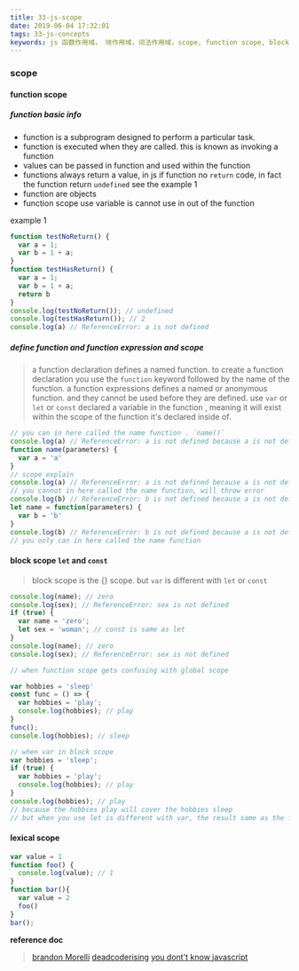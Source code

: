 ```yaml
---
title: 33-js-scope
date: 2019-06-04 17:32:01
tags: 33-js-concepts
keywords: js 函数作用域， 块作用域，词法作用域，scope, function scope, block scope, lexical scope
---
```

### scope
#### function scope
##### function basic info
* function is a subprogram designed to perform a particular task.
* function is executed when they are called. this is known as invoking a function
* values can be passed in function and used within the function
* functions always return a value, in js if function no `return` code, in fact the function return `undefined` see the example 1
* function are objects
* function scope use variable is cannot use in out of the function

example 1
```javascript
function testNoReturn() {
  var a = 1;
  var b = 1 + a;
}
function testHasReturn() {
  var a = 1;
  var b = 1 + a;
  return b
}
console.log(testNoReturn()); // undefined
console.log(testHasReturn()); // 2
console.log(a) // ReferenceError: a is not defined
```
##### define function and function expression and scope
> a function declaration defines a named function. to create a function declaration you use the `function` keyword followed by the name of the function.
> a function expressions defines a named or anonymous function. and they cannot be used before they are defined.
> use `var` or `let` or `const` declared a variable in the function , meaning it will exist within the scope of the function it's declared inside of.

```javascript
// you can in here called the name function . `name()`
console.log(a) // ReferenceError: a is not defined because a is not defined in out of the name function scope
function name(parameters) {
  var a = 'a'
}
// scope explain
console.log(a) // ReferenceError: a is not defined because a is not defined in out of the name function scope
// you cannot in here called the name function, will throw error
console.log(b) // ReferenceError: b is not defined because a is not defined in out of the name function scope
let name = function(parameters) {
  var b = 'b'
}
console.log(b) // ReferenceError: b is not defined because a is not defined in out of the name function scope
// you only can in here called the name function
```
#### block scope `let` and `const`
> block scope is the {} scope. but `var` is different with `let` or `const`

```javascript
console.log(name); // zero
console.log(sex); // ReferenceError: sex is not defined
if (true) {
  var name = 'zero';
  let sex = 'woman'; // const is same as let
}
console.log(name); // zero
console.log(sex); // ReferenceError: sex is not defined

// when function scope gets confusing with global scope

var hobbies = 'sleep'
const func = () => {
  var hobbies = 'play';
  console.log(hobbies); // play
}
func();
console.log(hobbies); // sleep

// when var in block scope
var hobbies = 'sleep';
if (true) {
  var hobbies = 'play'; 
  console.log(hobbies); // play
}
console.log(hobbies); // play
// because the hobbies play will cover the hobbies sleep
// but when you use let is different with var, the result same as the function scope. certainly explain that the block scope
```
#### lexical scope
```javascript
var value = 1
function foo() {
  console.log(value); // 1
}
function bar(){
  var value = 2
  foo()
}
bar();
```

**reference doc**
> [brandon Morelli](https://codeburst.io/javascript-functions-understanding-the-basics-207dbf42ed99)
> [deadcoderising](https://www.deadcoderising.com/2017-04-11-es6-var-let-and-const-the-battle-between-function-scope-and-block-scope/)
> [you dont't know javascript](https://github.com/getify/You-Dont-Know-JS/blob/master/scope%20%26%20closures/ch3.md)
